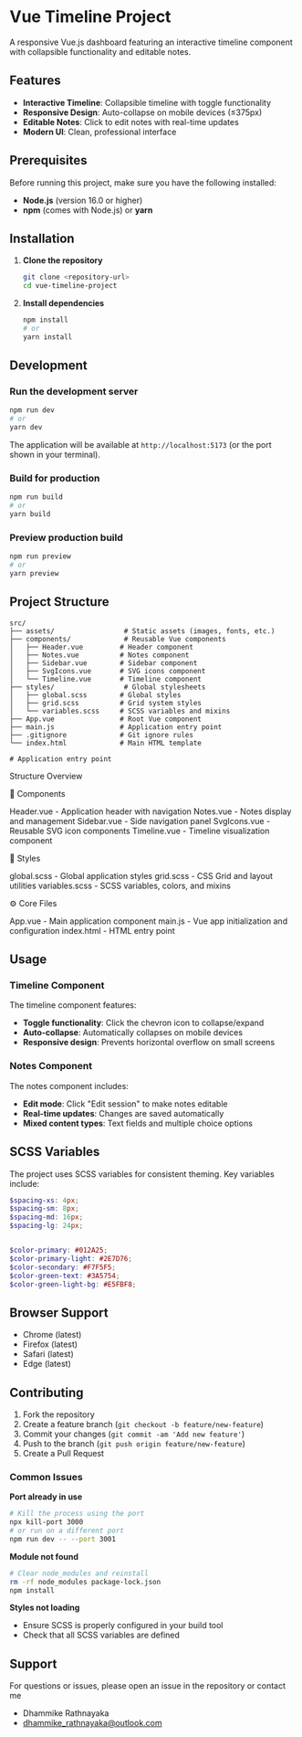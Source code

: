 # Vue Timeline Project

A responsive Vue.js dashboard featuring an interactive timeline component with collapsible functionality and editable notes.

## Features

- **Interactive Timeline**: Collapsible timeline with toggle functionality
- **Responsive Design**: Auto-collapse on mobile devices (≤375px)
- **Editable Notes**: Click to edit notes with real-time updates
- **Modern UI**: Clean, professional interface

## Prerequisites

Before running this project, make sure you have the following installed:

- **Node.js** (version 16.0 or higher)
- **npm** (comes with Node.js) or **yarn**

## Installation

1. **Clone the repository**

   ```bash
   git clone <repository-url>
   cd vue-timeline-project
   ```

2. **Install dependencies**
   ```bash
   npm install
   # or
   yarn install
   ```

## Development

### Run the development server

```bash
npm run dev
# or
yarn dev
```

The application will be available at `http://localhost:5173` (or the port shown in your terminal).

### Build for production

```bash
npm run build
# or
yarn build
```

### Preview production build

```bash
npm run preview
# or
yarn preview
```

## Project Structure

```
src/
├── assets/                 # Static assets (images, fonts, etc.)
├── components/             # Reusable Vue components
│   ├── Header.vue         # Header component
│   ├── Notes.vue          # Notes component
│   ├── Sidebar.vue        # Sidebar component
│   ├── SvgIcons.vue       # SVG icons component
│   └── Timeline.vue       # Timeline component
├── styles/                 # Global stylesheets
│   ├── global.scss        # Global styles
│   ├── grid.scss          # Grid system styles
│   └── variables.scss     # SCSS variables and mixins
├── App.vue                # Root Vue component
├── main.js                # Application entry point
├── .gitignore             # Git ignore rules
└── index.html             # Main HTML template             

# Application entry point
```
Structure Overview

📁 Components

Header.vue - Application header with navigation
Notes.vue - Notes display and management
Sidebar.vue - Side navigation panel
SvgIcons.vue - Reusable SVG icon components
Timeline.vue - Timeline visualization component

🎨 Styles

global.scss - Global application styles
grid.scss - CSS Grid and layout utilities
variables.scss - SCSS variables, colors, and mixins

⚙️ Core Files

App.vue - Main application component
main.js - Vue app initialization and configuration
index.html - HTML entry point


## Usage

### Timeline Component

The timeline component features:

- **Toggle functionality**: Click the chevron icon to collapse/expand
- **Auto-collapse**: Automatically collapses on mobile devices
- **Responsive design**: Prevents horizontal overflow on small screens

### Notes Component

The notes component includes:

- **Edit mode**: Click "Edit session" to make notes editable
- **Real-time updates**: Changes are saved automatically
- **Mixed content types**: Text fields and multiple choice options

## SCSS Variables

The project uses SCSS variables for consistent theming. Key variables include:

```scss
$spacing-xs: 4px;
$spacing-sm: 8px;
$spacing-md: 16px;
$spacing-lg: 24px;


$color-primary: #012A25;
$color-primary-light: #2E7D76;
$color-secondary: #F7F5F5;
$color-green-text: #3A5754;
$color-green-light-bg: #E5FBF8;
```

## Browser Support

- Chrome (latest)
- Firefox (latest)
- Safari (latest)
- Edge (latest)

## Contributing

1. Fork the repository
2. Create a feature branch (`git checkout -b feature/new-feature`)
3. Commit your changes (`git commit -am 'Add new feature'`)
4. Push to the branch (`git push origin feature/new-feature`)
5. Create a Pull Request


### Common Issues

**Port already in use**

```bash
# Kill the process using the port
npx kill-port 3000
# or run on a different port
npm run dev -- --port 3001
```

**Module not found**

```bash
# Clear node_modules and reinstall
rm -rf node_modules package-lock.json
npm install
```

**Styles not loading**

- Ensure SCSS is properly configured in your build tool
- Check that all SCSS variables are defined

## Support

For questions or issues, please open an issue in the repository or contact me 
- Dhammike Rathnayaka 
- dhammike_rathnayaka@outlook.com
